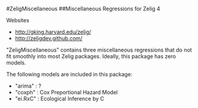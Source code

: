 #ZeligMiscellaneous
##Miscellaneous Regressions for Zelig 4

Websites

* http://gking.harvard.edu/zelig/
* http://zeligdev.github.com/

"ZeligMiscellaneous" contains three miscellaneous regressions that do not fit
smoothly into most Zelig packages. Ideally, this package has zero models.

The following models are included in this package:

* "arima" : ?
* "coxph" : Cox Preportional Hazard Model
* "ei.RxC" : Ecological Inference by C
